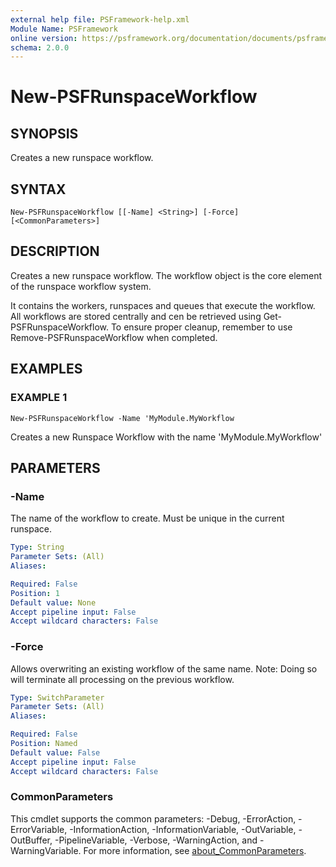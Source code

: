 ```yaml
---
external help file: PSFramework-help.xml
Module Name: PSFramework
online version: https://psframework.org/documentation/documents/psframework/runspace-workflows.html
schema: 2.0.0
---
```


# New-PSFRunspaceWorkflow

## SYNOPSIS
Creates a new runspace workflow.

## SYNTAX

```
New-PSFRunspaceWorkflow [[-Name] <String>] [-Force] [<CommonParameters>]
```

## DESCRIPTION
Creates a new runspace workflow.
The workflow object is the core element of the runspace workflow system.

It contains the workers, runspaces and queues that execute the workflow.
All workflows are stored centrally and cen be retrieved using Get-PSFRunspaceWorkflow.
To ensure proper cleanup, remember to use Remove-PSFRunspaceWorkflow when completed.

## EXAMPLES

### EXAMPLE 1
```
New-PSFRunspaceWorkflow -Name 'MyModule.MyWorkflow
```

Creates a new Runspace Workflow with the name 'MyModule.MyWorkflow'

## PARAMETERS

### -Name
The name of the workflow to create.
Must be unique in the current runspace.

```yaml
Type: String
Parameter Sets: (All)
Aliases:

Required: False
Position: 1
Default value: None
Accept pipeline input: False
Accept wildcard characters: False
```

### -Force
Allows overwriting an existing workflow of the same name.
Note: Doing so will terminate all processing on the previous workflow.

```yaml
Type: SwitchParameter
Parameter Sets: (All)
Aliases:

Required: False
Position: Named
Default value: False
Accept pipeline input: False
Accept wildcard characters: False
```

### CommonParameters
This cmdlet supports the common parameters: -Debug, -ErrorAction, -ErrorVariable, -InformationAction, -InformationVariable, -OutVariable, -OutBuffer, -PipelineVariable, -Verbose, -WarningAction, and -WarningVariable. For more information, see [about_CommonParameters](http://go.microsoft.com/fwlink/?LinkID=113216).
